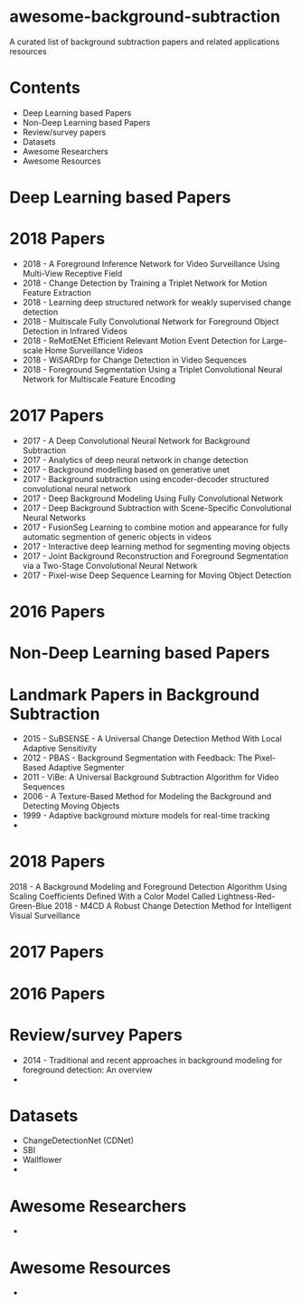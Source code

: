 # awesome-background-subtraction
A curated list of background subtraction papers and related applications resources
# Contents
 - Deep Learning based Papers
 - Non-Deep Learning based Papers
 - Review/survey papers
 - Datasets
 - Awesome Researchers
 - Awesome Resources

# Deep Learning based Papers
# 2018 Papers
- 2018 - A Foreground Inference Network for Video Surveillance Using Multi-View Receptive Field
- 2018 - Change Detection by Training a Triplet Network for Motion Feature Extraction
- 2018 - Learning deep structured network for weakly supervised change detection
- 2018 - Multiscale Fully Convolutional Network for Foreground Object Detection in Infrared Videos
- 2018 - ReMotENet Efficient Relevant Motion Event Detection for Large-scale Home Surveillance Videos
- 2018 - WiSARDrp for Change Detection in Video Sequences
- 2018 - Foreground Segmentation Using a Triplet Convolutional Neural Network for Multiscale Feature Encoding

# 2017 Papers
- 2017 - A Deep Convolutional Neural Network for Background Subtraction
- 2017 - Analytics of deep neural network in change detection
- 2017 - Background modelling based on generative unet
- 2017 - Background subtraction using encoder-decoder structured convolutional neural network
- 2017 - Deep Background Modeling Using Fully Convolutional Network
- 2017 - Deep Background Subtraction with Scene-Specific Convolutional Neural Networks
- 2017 - FusionSeg Learning to combine motion and appearance for fully automatic segmention of generic objects in videos
- 2017 - Interactive deep learning method for segmenting moving objects
- 2017 - Joint Background Reconstruction and Foreground Segmentation via a Two-Stage Convolutional Neural Network
- 2017 - Pixel-wise Deep Sequence Learning for Moving Object Detection

# 2016 Papers

# Non-Deep Learning based Papers
# Landmark Papers in Background Subtraction
- 2015 - SuBSENSE - A Universal Change Detection Method With Local Adaptive Sensitivity
- 2012 - PBAS - Background Segmentation with Feedback: The Pixel-Based Adaptive Segmenter
- 2011 - ViBe: A Universal Background Subtraction Algorithm for Video Sequences
- 2006 - A Texture-Based Method for Modeling the Background and Detecting Moving Objects
- 1999 - Adaptive background mixture models for real-time tracking
- 

# 2018 Papers
2018 - A Background Modeling and Foreground Detection Algorithm Using Scaling Coefficients Defined With a Color Model Called Lightness-Red-Green-Blue
2018 - M4CD A Robust Change Detection Method for Intelligent Visual Surveillance

# 2017 Papers
# 2016 Papers

# Review/survey Papers
- 2014 - Traditional and recent approaches in background modeling for foreground detection: An overview
- 
# Datasets
- ChangeDetectionNet (CDNet)
- SBI
- Wallflower
- 

# Awesome Researchers
- 
# Awesome Resources
- 
